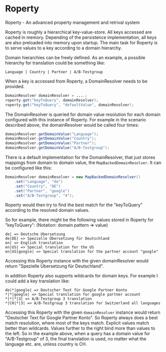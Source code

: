 Roperty
=======

Roperty - An advanced property management and retrival system

Roperty is roughly a hierarchical key-value-store. All keys accessed are cached in memory.
Depending of the persistence implementation, all keys are also preloaded into memory upon startup.
The main task for Roperty is to serve values to a key according to a domain hierarchy.

Domain hierarchies can be freely defined. As an example, a possible hierarchy for translation could be something like:

    Language | Country | Partner | A/B-Testgroup

When a key is accessed from Roperty, a DomainResolver needs to be provided.

```java
DomainResolver domainResolver = ....;
roperty.get("keyToQuery", domainResolver);
roperty.get("keyToQuery", "defaultValue", domainResolver);
```

The DomainResolver is queried for domain value resolution for each domain configured with this instance of Roperty.
For example in the scenario described above, the domainResolver would be called four times:

```java
domainResolver.getDomainValue("Language");
domainResolver.getDomainValue("Country");
domainResolver.getDomainValue("Partner");
domainResolver.getDomainValue("A/B-Testgroup");
```

There is a default implementation for the DomainResolver, that just stores mappings from domain to domain value, the `MapBackedDomainResolver`.
It can be configured like this:

```java
DomainResolver domainResolver = new MapBackedDomainResolver()
	.set("Language", "de")
	.set("Country", "DE")
	.set("Partner", "google")
	.set("A/B-Testgroup", "4");
```

Roperty would then try to find the best match for the "keyToQuery" according to the resolved domain values.

So for example, there might be the following values stored in Roperty for "keyToQuery":
(Notation: domain pattern => value)

    de| => Deutsche Übersetzung
    de|DE| => Spezielle Übersetzung für Deutschland
    en| => English translation
    en|US| => Special translation for the US
    en|US|google| => Special translation for the partner account "google"

Accessing this Roperty instance with the given domainResolver would return "Spezielle Übersetzung für Deutschland".

In addition Roperty also supports wildcards for domain keys. For example I could add a key translation like:

    de|*|google| => Deutscher Text für Google Partner Konto
    *|*|google| => Special translation for google partner account
    *|*|*|3| => A/B-Testgroup 3 translation
    *|CH|*|3| => A/B-Testgroup 3 translation for Switzerland all languages

Accessing this Roperty with the given `domainResolver` instance would return "Deutscher Text für Google Partner Konto".
So Roperty always does a best match resolution, where most of the keys match. Explicit values match better than wildcards.
Values further to the right bind more than values to the left. So in the example above, when a query has a
domain value for "A/B-Testgroup" of 3, the final translation is used, no matter what the language etc. are,
unless country is CH.

